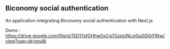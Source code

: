 ## Biconomy social authentication

An application integrating Biconomy social authentication with Next.js

Demo : https://drive.google.com/file/d/15D17sfGHhw0xCg7GzpUNLm5uGD0rFRtw/view?usp=drivesdk
